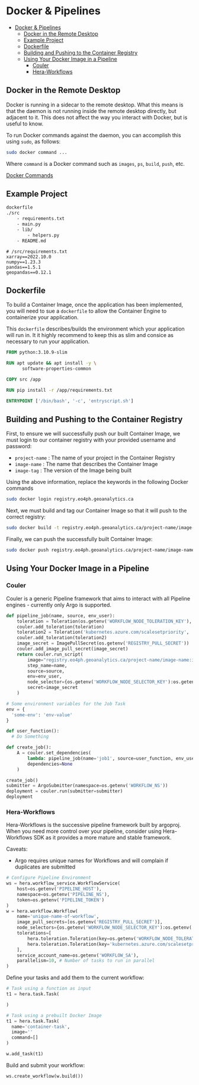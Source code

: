 # Docker & Pipelines

- [Docker \& Pipelines](#docker--pipelines)
  - [Docker in the Remote Desktop](#docker-in-the-remote-desktop)
  - [Example Project](#example-project)
  - [Dockerfile](#dockerfile)
  - [Building and Pushing to the Container Registry](#building-and-pushing-to-the-container-registry)
  - [Using Your Docker Image in a Pipeline](#using-your-docker-image-in-a-pipeline)
    - [Couler](#couler)
    - [Hera-Workflows](#hera-workflows)

## Docker in the Remote Desktop

Docker is running in a sidecar to the remote desktop. 
What this means is that the daemon is not running inside 
the remote desktop directly, but adjacent to it.
This does not affect the way you interact with Docker, 
but is useful to know. 

To run Docker commands against the daemon, you can 
accomplish this using `sudo`, as follows:

```bash
sudo docker command ...
```

Where `command` is a Docker command such as `images`, `ps`, `build`, `push`, etc.

[Docker Commands](https://docs.docker.com/engine/reference/commandline/docker/)

## Example Project

```bash
dockerfile
./src
    - requirements.txt
    - main.py
    - lib/
        - helpers.py
    - README.md
```

```text
# /src/requirements.txt
xarray==2022.10.0
numpy==1.23.3
pandas==1.5.1
geopandas==0.12.1
```

## Dockerfile

To build a Container Image, once the application has
been implemented, you will need to sue a `dockerfile`
to allow the Container Engine to containerize your application. 

This `dockerfile` describes/builds the environment which 
your application will run in. 
It it highly recommend to keep this as slim and consice as necessary to run your application. 

```dockerfile
FROM python:3.10.9-slim

RUN apt update && apt install -y \
      software-properties-common

COPY src /app

RUN pip install -r /app/requirements.txt

ENTRYPOINT ['/bin/bash', '-c', 'entryscript.sh']

```

## Building and Pushing to the Container Registry

First, to ensure we will successfully push our built Container Image, we must login to our container registry with your provided username and password:

- `project-name` : The name of your project in the Container Registry
- `image-name` : The name that describes the Container Image
- `image-tag` : The version of the Image being built

Using the above information, replace the keywords in 
the following Docker commands

```bash
sudo docker login registry.eo4ph.geoanalytics.ca
```

Next, we must build and tag our Container Image 
so that it will push to the correct registry:

```bash
sudo docker build -t registry.eo4ph.geoanalytics.ca/project-name/image-name:image-tag .
```

Finally, we can push the successfully built Container Image:

```bash
sudo docker push registry.eo4ph.geoanalytics.ca/project-name/image-name:image-tag
```

## Using Your Docker Image in a Pipeline

### Couler 

Couler is a generic Pipeline framework that aims to interact with
all Pipeline engines - currently only Argo is supported.

```python
def pipeline_job(name, source, env_user):
    toleration = Toleration(os.getenv('WORKFLOW_NODE_TOLERATION_KEY'), 'NoSchedule', 'Exists')
    couler.add_toleration(toleration)
    toleration2 = Toleration('kubernetes.azure.com/scalesetpriority', 'NoSchedule', 'Exists')
    couler.add_toleration(toleration2)
    image_secret = ImagePullSecret(os.getenv('REGISTRY_PULL_SECRET'))
    couler.add_image_pull_secret(image_secret)
    return couler.run_script(
        image="registry.eo4ph.geoanalytics.ca/project-name/image-name:image-tag",
        step_name=name,
        source=source,
        env=env_user,
        node_selector={os.getenv('WORKFLOW_NODE_SELECTOR_KEY'):os.getenv('WORKFLOW_NODE_SELECTOR_VALUE')},
        secret=image_secret
    )

# Some environment variables for the Job Task
env = {
  'some-env': 'env-value'
}

def user_function():
  # Do Something

def create_job():
    A = couler.set_dependencies(
        lambda: pipeline_job(name='job1', source=user_function, env_user=env),
        dependencies=None
    )

create_job()
submitter = ArgoSubmitter(namespace=os.getenv('WORKFLOW_NS'))
deployment = couler.run(submitter=submitter)
deployment
```

### Hera-Workflows

Hera-Workflows is the successive pipeline framework built by argoproj.
When you need more control over your pipeline, consider using 
Hera-Workflows SDK as it provides a more mature and stable framework. 

Caveats: 

- Argo requires unique names for Workflows and will complain if duplicates are submitted


```python
# Configure Pipeline Environment
ws = hera.workflow_service.WorkflowService(
    host=os.getenv('PIPELINE_HOST'),
    namespace=os.getenv('PIPELINE_NS'),
    token=os.getenv('PIPELINE_TOKEN')
)
w = hera.workflow.Workflow(
    name='unique-name-of-workflow',
    image_pull_secrets=[os.getenv('REGISTRY_PULL_SECRET')],
    node_selectors={os.getenv('WORKFLOW_NODE_SELECTOR_KEY'):os.getenv('WORKFLOW_NODE_SELECTOR_VALUE')},
    tolerations=[
        hera.toleration.Toleration(key=os.getenv('WORKFLOW_NODE_TOLERATION_KEY'), operator='Equal', effect='NoSchedule', value=os.getenv('WORKFLOW_NODE_TOLERATION_VALUE_SMALL')),
        hera.toleration.Toleration(key='kubernetes.azure.com/scalesetpriority', operator='Exists', effect='NoSchedule')
    ],
    service_account_name=os.getenv('WORKFLOW_SA'),
    parallelism=10, # Number of tasks to run in parallel 
)
```

Define your tasks and add them to the current workflow:

```python
# Task using a function as input
t1 = hera.task.Task(

)

# Task using a prebuilt Docker Image 
t1 = hera.task.Task(
  name='container-task',
  image=''
  command=[]
)

w.add_task(t1)
```

Build and submit your workflow:

```python
ws.create_workflow(w.build())
```